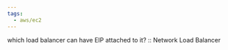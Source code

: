 ```yaml
---
tags:
  - aws/ec2
---
```

which load balancer can have EIP attached to it? :: Network Load Balancer
<!--SR:!2025-06-02,3,250-->